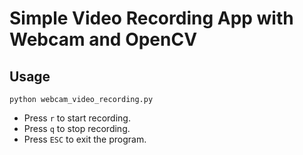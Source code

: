 # Simple Video Recording App with Webcam and OpenCV

## Usage
```
python webcam_video_recording.py
```

- Press `r` to start recording.
- Press `q` to stop recording.
- Press `ESC` to exit the program.
